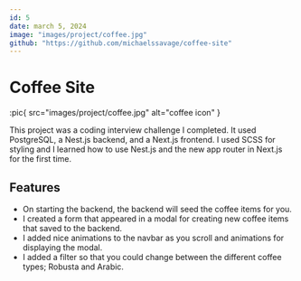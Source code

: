 ```yaml
---
id: 5
date: march 5, 2024
image: "images/project/coffee.jpg"
github: "https://github.com/michaelssavage/coffee-site"
---
```


# Coffee Site

:pic{ src="images/project/coffee.jpg" alt="coffee icon" }

This project was a coding interview challenge I completed. It used PostgreSQL, a Nest.js backend, and a Next.js frontend. I used SCSS for styling and I learned how to use Nest.js and the new app router in Next.js for the first time.

## Features

- On starting the backend, the backend will seed the coffee items for you.
- I created a form that appeared in a modal for creating new coffee items that saved to the backend.
- I added nice animations to the navbar as you scroll and animations for displaying the modal.
- I added a filter so that you could change between the different coffee types; Robusta and Arabic.
